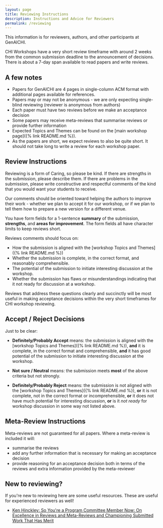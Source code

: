 ```yaml
---
layout: page
title: Reviewing Instructions
description: Instructions and Advice for Reviewers
permalink: /reviewing
---
```


This information is for reviewers, authors, and other participants at GenAICHI.

CHI Workshops have a very short review timeframe with around 2 weeks from the common submission deadline to the announcement of decisions. There is about a 7-day span available to read papers and write reviews.

## A few notes

- Papers for GenAICHI are 4 pages in single-column ACM format with additional pages available for references.
- Papers may or may not be anonymous - we are only expecting single-blind reviewing (reviewer is anonymous from authors)
- Each paper must have two reviews before we make an acceptance decision
- Some papers may receive meta-reviews that summarise reviews or provide further information
- Expected Topics and Themes can be found on the [main workshop page]({% link README.md %}).
- As the papers are short, we expect reviews to also be quite short. It should not take long to write a review for each workshop paper.

## Review Instructions

Reviewing is a form of Caring, so please be kind. If there are strengths in the submission, please describe them. If there are problems in the submission, please write constructive and respectful comments of the kind that you would want your students to receive.

Our comments should be oriented toward helping the authors to improve their work - whether we plan to accept it for our workshop, or if we plan to tell them how to prepare a new version for a different venue.

You have form fields for a 1-sentence **summary** of the submission, **strengths**, and **areas for improvement**. The form fields all have character limits to keep reviews short.

Reviews comments should focus on: 

- How the submission is aligned with the [workshop Topics and Themes]({% link README.md %})
- Whether the submission is complete, in the correct format, and reasonably comprehensible.
- The potential of the submission to initiate interesting discussion at the workshop.
- Whether the submission has flaws or misunderstandings indicating that it not ready for discussion at a workshop.

Reviews that address these questions clearly and succinctly will be most useful in making acceptance decisions within the very short timeframes for CHI workshop reviewing.

## Accept / Reject Decisions

Just to be clear:

- **Definitely/Probably Accept** means: the submission is aligned with the [workshop Topics and Themes]({% link README.md %}), **and** it is complete, in the correct format and comprehensible, **and** it has good potential of the submission to initiate interesting discussion at the workshop.

- **Not sure / Neutral** means: the submission meets **most** of the above criteria but not strongly.

- **Definitely/Probably Reject** means: the submission is not aligned with the [workshop Topics and Themes]({% link README.md %}), **or** it is not complete, not in the correct format or incomprehensible, **or** it does not have much potential for interesting discussion, **or** is it _not ready_ for workshop discussion in some way not listed above.

## Meta-Review Instructions

Meta-reviews are not guaranteed for all papers. Where a meta-review is included it will:

- summarise the reviews
- add any further information that is necessary for making an acceptance decision
- provide reasoning for an acceptance decision both in terms of the reviews and extra information provided by the meta-reviewer

## New to reviewing?

If you're new to reviewing here are some useful resources. These are useful for experienced reviewers as well!

- [Ken Hinckley: So You're a Program Committee Member Now: On Excellence in Reviews and Meta-Reviews and Championing Submitted Work That Has Merit](https://www.microsoft.com/en-us/research/wp-content/uploads/2016/10/Excellence-in-Reviews-MobileHCI-2015-Web-Site.pdf)
